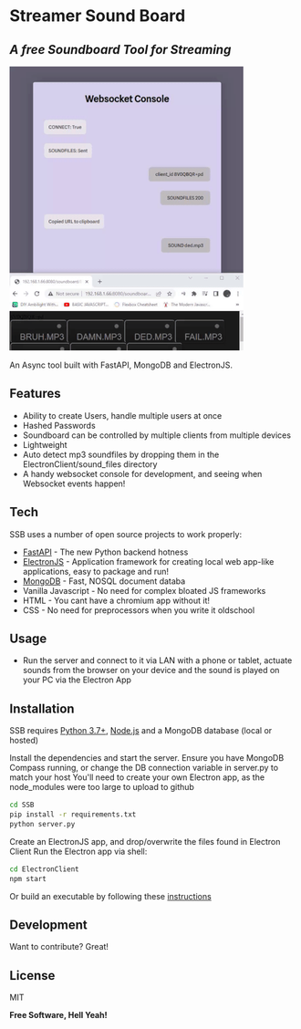 # Streamer Sound Board
## _A free Soundboard Tool for Streaming_

![Alt text](websocket.gif)

An Async tool built with FastAPI, MongoDB and ElectronJS.

## Features

- Ability to create Users, handle multiple users at once
- Hashed Passwords
- Soundboard can be controlled by multiple clients from multiple devices
- Lightweight
- Auto detect mp3 soundfiles by dropping them in the ElectronClient/sound_files directory
- A handy websocket console for development, and seeing when Websocket events happen!


## Tech

SSB uses a number of open source projects to work properly:

- [FastAPI](https://fastapi.tiangolo.com/) - The new Python backend hotness
- [ElectronJS](https://www.electronjs.org/) - Application framework for creating local web app-like applications, easy to package and run!
- [MongoDB](https://www.mongodb.com/) - Fast, NOSQL document databa
- Vanilla Javascript - No need for complex bloated JS frameworks
- HTML - You cant have a chromium app without it!
- CSS - No need for preprocessors when you write it oldschool

## Usage
- Run the server and connect to it via LAN with a phone or tablet, actuate sounds from the browser on your device and the sound is played on your PC via the Electron App



## Installation

SSB requires [Python 3.7+](https://www.python.org/), [Node.js](https://nodejs.org/en/download/) and a MongoDB database (local or hosted)

Install the dependencies and start the server. Ensure you have MongoDB Compass running, or change the DB connection variable in server.py to match your host
You'll need to create your own Electron app, as the node_modules were too large to upload to github

```sh
cd SSB
pip install -r requirements.txt
python server.py
```
Create an ElectronJS app, and drop/overwrite the files found in Electron Client
Run the Electron app via shell:
```sh
cd ElectronClient
npm start
```
Or build an executable by following these [instructions](https://www.electronjs.org/docs/latest/development/build-instructions-gn)


## Development

Want to contribute? Great!


## License

MIT

**Free Software, Hell Yeah!**

[//]: # (These are reference links used in the body of this note and get stripped out when the markdown processor does its job. There is no need to format nicely because it shouldn't be seen. Thanks SO - http://stackoverflow.com/questions/4823468/store-comments-in-markdown-syntax)





